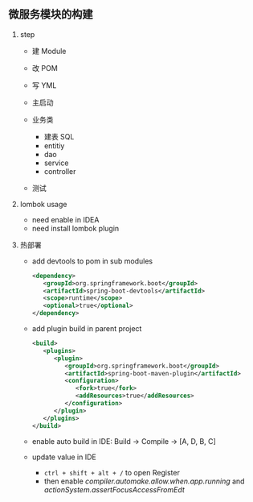 ## 微服务模块的构建

1. step

   - 建 Module
   - 改 POM
   - 写 YML
   - 主启动
   - 业务类

     - 建表 SQL
     - entitiy
     - dao
     - service
     - controller

   - 测试

2. lombok usage

   - need enable in IDEA
   - need install lombok plugin

3. 热部署

   - add devtools to pom in sub modules

     ```xml
     <dependency>
        <groupId>org.springframework.boot</groupId>
        <artifactId>spring-boot-devtools</artifactId>
        <scope>runtime</scope>
        <optional>true</optional>
     </dependency>
     ```

   - add plugin build in parent project

     ```xml
     <build>
        <plugins>
           <plugin>
              <groupId>org.springframework.boot</groupId>
              <artifactId>spring-boot-maven-plugin</artifactId>
              <configuration>
                 <fork>true</fork>
                 <addResources>true</addResources>
              </configuration>
           </plugin>
        </plugins>
     </build>
     ```

   - enable auto build in IDE: Build -> Compile -> [A, D, B, C]

   - update value in IDE
     - `ctrl + shift + alt + /` to open Register
     - then enable _compiler.automake.allow.when.app.running_ and _actionSystem.assertFocusAccessFromEdt_
